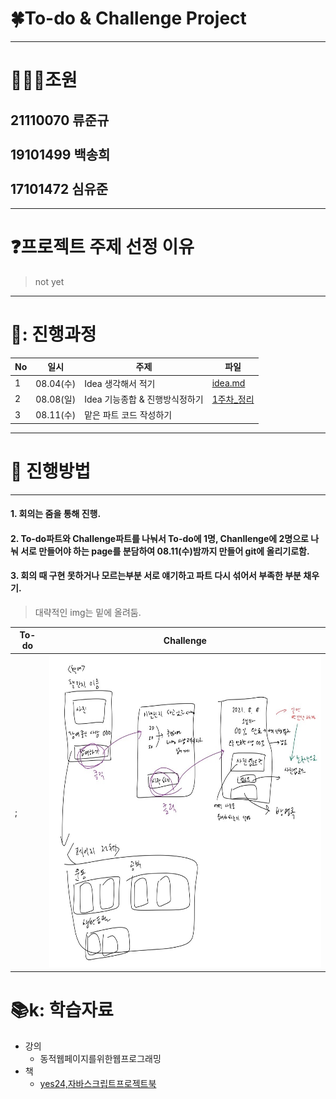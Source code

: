 # 🍀To-do & Challenge Project
-------------------------
# 🧑‍🤝‍🧑조원
**21110070 류준규**<br><br>
**19101499 백송희**<br><br>
**17101472 심유준**<br>
------------------
----------------
# ❓프로젝트 주제 선정 이유
> not yet
>
---------------------
# 🏃: 진행과정

No|일시|주제|파일|
----|----|----|----|
1|08.04(수)|Idea 생각해서 적기|[idea.md](./background/idea.md)
2|08.08(일)|Idea 기능종합 & 진행방식정하기 |[1주차_정리](./background/1주차_최종정리.md)
3|08.11(수)|맡은 파트 코드 작성하기|
--------------

# 👏 진행방법
--------------
#### 1. 회의는 줌을 통해 진행.
#### 2. To-do파트와 Challenge파트를 나눠서 To-do에 1명, Chanllenge에 2명으로 나눠 서로 만들어야 하는 page를 분담하여 08.11(수)밤까지 만들어 git에 올리기로함.
#### 3. 회의 때 구현 못하거나 모르는부분 서로 얘기하고 파트 다시 섞어서 부족한 부분 채우기.
> 
> 대략적인 img는 밑에 올려둠.

To-do|Challenge
--|--
;|<img src = "./background/challenge.jpg" width="500" height="500">



# 📚k: 학습자료
* 강의
  * 동적웹페이지를위한웹프로그래밍
* 책
  * [yes24,자바스크립트프로젝트북](http://www.yes24.com/Product/Goods/44272668)

